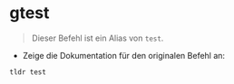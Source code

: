# gtest

> Dieser Befehl ist ein Alias von `test`.

- Zeige die Dokumentation für den originalen Befehl an:

`tldr test`
